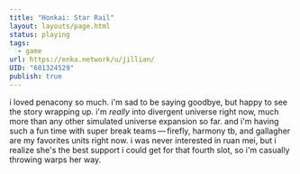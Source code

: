 ```yaml
---
title: "Honkai: Star Rail"
layout: layouts/page.html
status: playing
tags:
  - game
url: https://enka.network/u/jillian/
UID: "601324529"
publish: true
---
```

i loved penacony so much. i'm sad to be saying goodbye, but happy to see the story wrapping up. i'm *really* into divergent universe right now, much more than any other simulated universe expansion so far. and i'm having such a fun time with super break teams — firefly, harmony tb, and gallagher are my favorites units right now. i was never interested in ruan mei, but i realize she's the best support i could get for that fourth slot, so i'm casually throwing warps her way. 